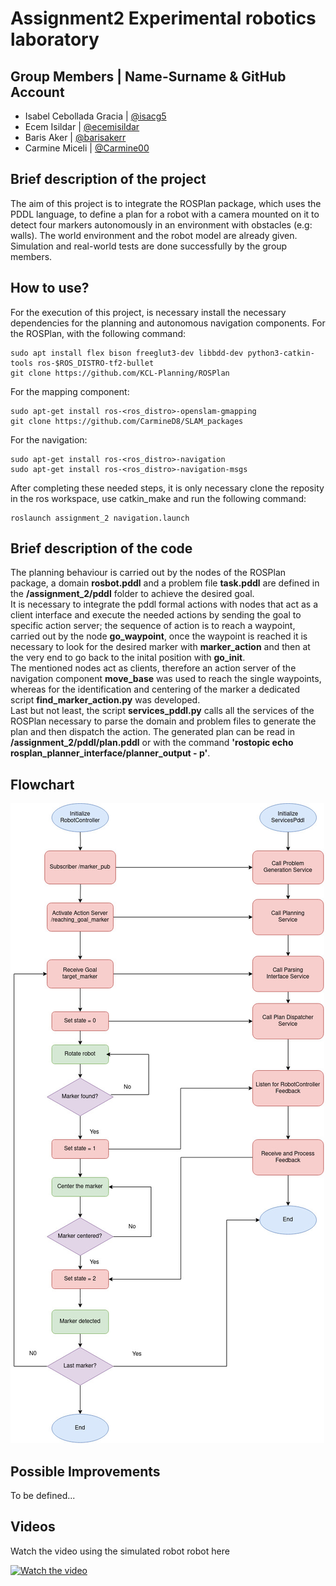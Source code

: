 # Assignment2 Experimental robotics laboratory
## Group Members | Name-Surname & GitHub Account
* Isabel Cebollada Gracia | [@isacg5](https://github.com/isacg5)
* Ecem Isildar | [@ecemisildar](https://github.com/ecemisildar)
* Baris Aker | [@barisakerr](https://github.com/barisakerr)
* Carmine Miceli | [@Carmine00](https://github.com/Carmine00)

## Brief description of the project
The aim of this project is to integrate the ROSPlan package, which uses the PDDL language, to define a plan for a robot with a camera mounted on it to detect four markers autonomously in an environment with obstacles (e.g: walls). The world environment and the robot model are already given. Simulation and real-world tests are done successfully by the group members.

## How to use?
For the execution of this project, is necessary install the necessary dependencies for the planning and autonomous navigation components. For the ROSPlan, with the following command:
```console
sudo apt install flex bison freeglut3-dev libbdd-dev python3-catkin-tools ros-$ROS_DISTRO-tf2-bullet
git clone https://github.com/KCL-Planning/ROSPlan
```
For the mapping component:
```console
sudo apt-get install ros-<ros_distro>-openslam-gmapping
git clone https://github.com/CarmineD8/SLAM_packages
```
For the navigation:
```console
sudo apt-get install ros-<ros_distro>-navigation
sudo apt-get install ros-<ros_distro>-navigation-msgs
```
After completing these needed steps, it is only necessary clone the reposity in the ros workspace, use catkin_make and run the following command:
```console
roslaunch assignment_2 navigation.launch
```

## Brief description of the code
The planning behaviour is carried out by the nodes of the ROSPlan package, a domain __rosbot.pddl__ and a problem file __task.pddl__ are defined in the __/assignment_2/pddl__ folder to achieve the desired goal. <br> It is necessary to integrate the pddl formal actions with nodes that act as a client interface and execute the needed actions by sending the goal to specific action server; the sequence of action is to reach a waypoint, carried out by the node __go_waypoint__, once the waypoint is reached it is necessary to look for the desired marker with __marker_action__ and then at the very end to go back to the inital position with __go_init__. <br>
The mentioned nodes act as clients, therefore an action server of the navigation component __move_base__ was used to reach the single waypoints, whereas for the identification and centering of the marker a dedicated script __find_marker_action.py__ was developed. <br>
Last but not least, the script __services_pddl.py__ calls all the services of the ROSPlan necessary to parse the domain and problem files to generate the plan and then dispatch the action.
The generated plan can be read in __/assignment_2/pddl/plan.pddl__ or with the command __'rostopic echo rosplan_planner_interface/planner_output - p'__.

## Flowchart
![Flowchart is given below:](https://github.com/Carmine00/assignment2_EXP_rep/blob/main/resources/assignment2.jpg)

## Possible Improvements 
To be defined...

## Videos
<p align="justify">
  Watch the video using the simulated robot robot here
</p>

[![Watch the video](https://github.com/isacg5/assignment1_EXP_rep/blob/main/resources/sim_robot.png)](https://youtu.be/M5vqtRnRwP8)




